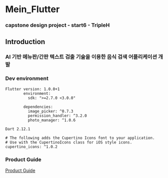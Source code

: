 # Mein_Flutter

### capstone design project - start6 - TripleH

## Introduction
### AI 기반 메뉴판/간판 텍스트 검출 기술을 이용한 음식 검색 어플리케이션 개발

### Dev environment
```
Flutter version: 1.0.0+1
        environment:
          sdk: ">=2.7.0 <3.0.0"

        dependencies:
          image_picker: ^0.7.3
          permission_handler: ^3.2.0
          photo_manager: ^1.0.6

Dart 2.12.1

# The following adds the Cupertino Icons font to your application.
# Use with the CupertinoIcons class for iOS style icons.
cupertino_icons: ^1.0.2
```
### Product Guide
[Product Guide](https://github.com/TripleH-EwhaCSE/Mein_Flutter/files/6589162/6_.pdf)
